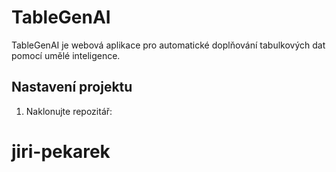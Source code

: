 # TableGenAI

TableGenAI je webová aplikace pro automatické doplňování tabulkových dat pomocí umělé inteligence.

## Nastavení projektu

1. Naklonujte repozitář:

# jiri-pekarek
